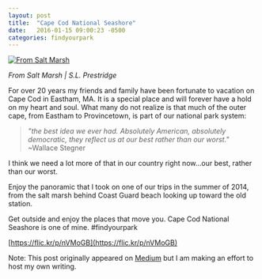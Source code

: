 ```yaml
---
layout: post
title:  "Cape Cod National Seashore"
date:   2016-01-15 09:00:23 -0500
categories: findyourpark
---
```

[![From Salt Marsh](https://c2.staticflickr.com/4/3861/14392122819_06dde6eb49_b.jpg)](https://flic.kr/p/nVMoGB)

<cite>From Salt Marsh | S.L. Prestridge</cite>

For over 20 years my friends and family have been fortunate to vacation on Cape Cod in Eastham, MA. It is a special place and will forever have a hold on my heart and soul. What many do not realize is that much of the outer cape, from Eastham to Provincetown, is part of our national park system: 

>_”the best idea we ever had. Absolutely American, absolutely democratic, they reflect us at our best rather than our worst."_
~Wallace Stegner

I think we need a lot more of that in our country right now...our best, rather than our worst.

Enjoy the panoramic that I took on one of our trips in the summer of 2014, from the salt marsh behind Coast Guard beach looking up toward the old station.

Get outside and enjoy the places that move you. Cape Cod National Seashore is one of mine. #findyourpark

[https://flic.kr/p/nVMoGB](https://flic.kr/p/nVMoGB)

Note: This post originally appeared on [Medium](https://medium.com/@sprestridge/cape-cod-national-seashore-9891f4e4647a#.jwz73leks) but I am making an effort to host my own writing.
